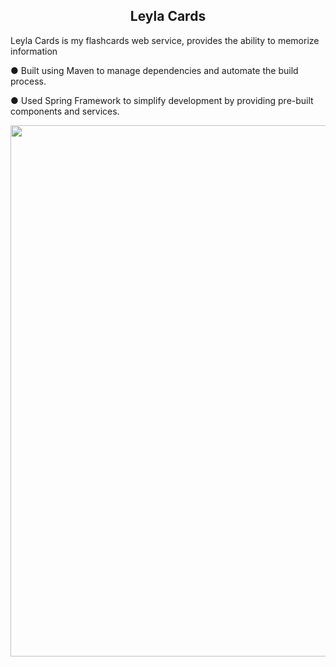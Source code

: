 
<h2 align="center">Leyla Cards</h2>


Leyla Cards is my flashcards web service, provides the ability to memorize information

● Built using Maven to manage dependencies and automate the build process.
  
● Used Spring Framework to simplify development by providing pre-built components and services.
  
<img align="left" width="850" src="https://github.com/chiratsxki/LeylaCards/assets/107635322/d1f3d511-ba67-4455-b8ff-0d12dc508748">

